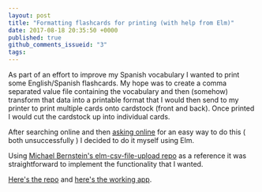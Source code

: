 ```yaml
---
layout: post
title: "Formatting flashcards for printing (with help from Elm)"
date: 2017-08-18 20:35:50 +0000
published: true
github_comments_issueid: "3"
tags:
---
```

As part of an effort to improve my Spanish vocabulary I wanted to print some English/Spanish flashcards.  My hope was to create a comma separated value file containing the vocabulary and then (somehow) transform that data into a printable format that I would then send to my printer to print multiple cards onto cardstock (front and back).  Once printed I would cut the cardstock up into individual cards.

After searching online and then [asking online][1]  for an easy way to do this ( both unsuccessfully ) I decided to do it myself using Elm.

Using [Michael Bernstein's elm-csv-file-upload repo][2] as a reference it was straightforward to implement the functionality that I wanted.

[Here's the repo][3] and [here's the working app][4].

[1]: http://ask.metafilter.com/312359/how-to-print-flashcards-at-home
[2]: https://github.com/mrb/elm-csv-file-upload
[3]: https://github.com/dc25/printFlashcards
[4]: https://dc25.github.io/printFlashcards

